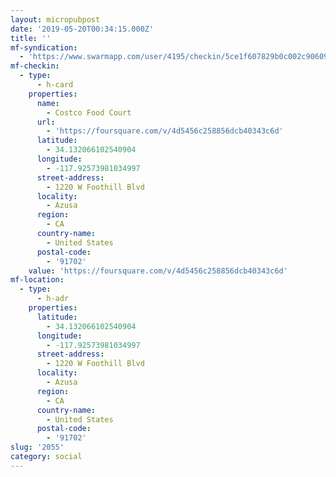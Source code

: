 ```yaml
---
layout: micropubpost
date: '2019-05-20T00:34:15.000Z'
title: ''
mf-syndication:
  - 'https://www.swarmapp.com/user/4195/checkin/5ce1f607829b0c002c90609a'
mf-checkin:
  - type:
      - h-card
    properties:
      name:
        - Costco Food Court
      url:
        - 'https://foursquare.com/v/4d5456c258856dcb40343c6d'
      latitude:
        - 34.132066102540904
      longitude:
        - -117.92573981034997
      street-address:
        - 1220 W Foothill Blvd
      locality:
        - Azusa
      region:
        - CA
      country-name:
        - United States
      postal-code:
        - '91702'
    value: 'https://foursquare.com/v/4d5456c258856dcb40343c6d'
mf-location:
  - type:
      - h-adr
    properties:
      latitude:
        - 34.132066102540904
      longitude:
        - -117.92573981034997
      street-address:
        - 1220 W Foothill Blvd
      locality:
        - Azusa
      region:
        - CA
      country-name:
        - United States
      postal-code:
        - '91702'
slug: '2055'
category: social
---
```

